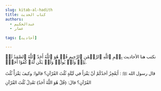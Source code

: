 ```yaml
---
slug: kitab-al-hadith
title: كتاب الحديث
authors:
  - عبدالحكيم
  - عمار
  
tags: [أحاديث]

---
```


نكتب هنا الأحاديث
بِسۡمِ ٱللَّهِ ٱلرَّحۡمَٰنِ ٱلرَّحِيمِ
قُلۡ هُوَ ٱللَّهُ أَحَدٌ ٱللَّهُ ٱلصَّمَدُ لَمۡ يَلِدۡ وَلَمۡ يُولَدۡ وَلَمۡ يَكُن لَّهُۥ كُفُوًا أَحَدُۢ.

قال رسول الله ﷺ :
أَيَعْجِزُ أحَدُكُمْ أنْ يَقْرَأَ في لَيْلَةٍ ثُلُثَ القُرْآنِ؟ قالوا: وكيفَ يَقْرَأْ ثُلُثَ القُرْآنِ؟ قالَ: ﴿قُلْ هُوَ اللَّهُ أَحَدٌ﴾ تَعْدِلُ ثُلُثَ القُرْآنِ

<!--stackedit_data:
eyJoaXN0b3J5IjpbLTg0MTE5MjA2OCwyMTQzOTQwNDM1XX0=
-->